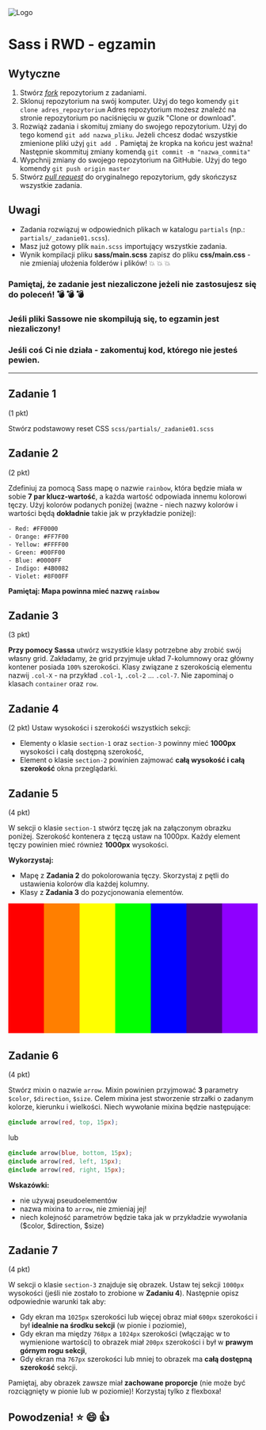 <img alt="Logo" src="http://coderslab.pl/svg/logo-coderslab.svg" width="400">

# __Sass i RWD - egzamin__

## Wytyczne

1. Stwórz [*fork*](https://guides.github.com/activities/forking/) repozytorium z zadaniami.
2. Sklonuj repozytorium na swój komputer. Użyj do tego komendy `git clone adres_repozytorium`
Adres repozytorium możesz znaleźć na stronie repozytorium po naciśnięciu w guzik "Clone or download".
3. Rozwiąż zadania i skomituj zmiany do swojego repozytorium. Użyj do tego komend `git add nazwa_pliku`.
Jeżeli chcesz dodać wszystkie zmienione pliki użyj `git add .` 
Pamiętaj że kropka na końcu jest ważna!
Następnie skommituj zmiany komendą `git commit -m "nazwa_commita"`
4. Wypchnij zmiany do swojego repozytorium na GitHubie.  Użyj do tego komendy `git push origin master`
5. Stwórz [*pull request*](https://help.github.com/articles/creating-a-pull-request) do oryginalnego repozytorium, gdy skończysz wszystkie zadania.

## Uwagi

* Zadania rozwiązuj w odpowiednich plikach w katalogu ```partials``` (np.: ```partials/_zadanie01.scss```).
* Masz już gotowy plik ```main.scss``` importujący wszystkie zadania.
* Wynik kompilacji pliku __sass/main.scss__ zapisz do pliku __css/main.css__ - nie zmieniaj ułożenia folderów i plików!
:boom: :boom: :boom:

### Pamiętaj, że zadanie jest __niezaliczone__ jeżeli nie zastosujesz się do poleceń! :bomb: :bomb: :bomb:
### Jeśli pliki Sassowe nie skompilują się, to egzamin jest __niezaliczony__!
### Jeśli coś Ci nie działa - zakomentuj kod, którego nie jesteś pewien.

---------------------------------------------------------------------

## Zadanie 1
(1 pkt)

Stwórz podstawowy reset CSS ```scss/partials/_zadanie01.scss```

## Zadanie 2
(2 pkt)

Zdefiniuj za pomocą Sass mapę o nazwie ```rainbow```, która będzie miała w sobie __7 par klucz-wartość__, a każda wartość odpowiada innemu kolorowi tęczy. Użyj kolorów podanych poniżej (ważne -  niech nazwy kolorów i wartości będą __dokładnie__ takie jak w przykładzie poniżej):

    - Red: #FF0000
    - Orange: #FF7F00
    - Yellow: #FFFF00
    - Green: #00FF00
    - Blue: #0000FF
    - Indigo: #4B0082
    - Violet: #8F00FF


__Pamiętaj: Mapa powinna mieć nazwę ```rainbow```__

## Zadanie 3
(3 pkt)

 __Przy pomocy Sassa__ utwórz wszystkie klasy potrzebne aby zrobić swój własny grid. Zakładamy, że grid przyjmuje układ 7-kolumnowy oraz główny kontener posiada ```100%``` szerokości. Klasy związane z szerokością elementu nazwij ```.col-X``` - na przykład ```.col-1```, ```.col-2``` ... ```.col-7```.
Nie zapominaj o klasach ```container``` oraz ```row```.

## Zadanie 4
(2 pkt)
Ustaw wysokości i szerokośći wszystkich sekcji:
- Elementy o klasie ```section-1``` oraz ```section-3``` powinny mieć __1000px__ wysokości i całą dostępną szerokość,
- Element o klasie ```section-2``` powinien zajmować __całą wysokość i całą szerokość__ okna przeglądarki.

## Zadanie 5
(4 pkt)

 W sekcji o klasie ```section-1``` stwórz tęczę jak na załączonym obrazku poniżej. Szerokość kontenera z tęczą ustaw na 1000px. Każdy element tęczy powinien mieć również __1000px__ wysokości.
 
__Wykorzystaj:__
 - Mapę z __Zadania 2__ do pokolorowania tęczy. Skorzystaj z pętli do ustawienia kolorów dla każdej kolumny.
 - Klasy z __Zadania 3__ do pozycjonowania elementów.

![Rainbow Image](./img/rainbow.png)


## Zadanie 6
(4 pkt)

Stwórz mixin o nazwie ```arrow```. Mixin powinien przyjmować __3__ parametry ```$color```, ```$direction```, ```$size```.
Celem mixina jest stworzenie strzałki o zadanym kolorze, kierunku i wielkości.
Niech wywołanie mixina będzie następujące:

```CSS
@include arrow(red, top, 15px);
```

lub 

```CSS
@include arrow(blue, bottom, 15px);
@include arrow(red, left, 15px);
@include arrow(red, right, 15px);
```

__Wskazówki:__ 
* nie używaj pseudoelementów 
* nazwa mixina to ```arrow```, nie zmieniaj jej!
* niech kolejność parametrów będzie taka jak w przykładzie wywołania ($color, $direction, $size)

## Zadanie 7
(4 pkt)

 W sekcji o klasie ```section-3``` znajduje się obrazek. Ustaw tej sekcji ```1000px``` wysokości (jeśli nie zostało to zrobione w __Zadaniu 4__). Następnie opisz odpowiednie warunki tak aby:
* Gdy ekran ma ```1025px``` szerokości lub więcej obraz miał ```600px``` szerokości i był __idealnie na środku sekcji__ (w pionie i poziomie),
* Gdy ekran ma między ```768px``` a ```1024px``` szerokości (włączając w to wymienione wartości) to obrazek miał ```200px``` szerokości i był w __prawym górnym rogu sekcji__,
* Gdy ekran ma ```767px``` szerokości lub mniej to obrazek ma __całą dostępną szerokość__ sekcji.


Pamiętaj, aby obrazek zawsze miał __zachowane proporcje__ (nie może być rozciągnięty w pionie lub w poziomie)!
Korzystaj tylko z flexboxa!

## __Powodzenia!__ :star: :smile: :+1:
